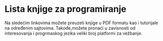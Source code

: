 # Lista knjige za programiranje

Na sledećim linkovima možete preuzeti knjige u PDF formatu kao i tutorijale na određenim sajtovima.
Takođe,možete pronaći u zavisnosti od interesovanja i progrmaskog jezika veliki broj platformi za vežbanje.


